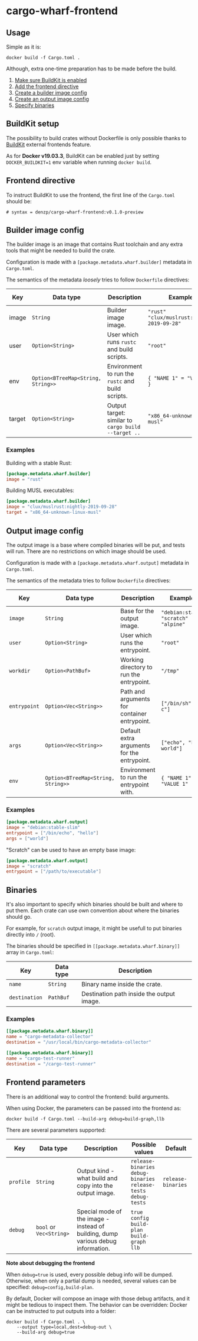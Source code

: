 # cargo-wharf-frontend

## Usage
Simple as it is:
```
docker build -f Cargo.toml .
```

Although, extra one-time preparation has to be made before the build.

1. [Make sure BuildKit is enabled](#buildkit-setup)
2. [Add the frontend directive](#frontend-directive)
3. [Create a builder image config](#builder-image-config)
4. [Create an output image config](#output-image-config)
5. [Specify binaries](#binaries)

## BuildKit setup
The possibility to build crates without Dockerfile is only possible thanks to [BuildKit] external frontends feature.

As for **Docker v19.03.3**, BuildKit can be enabled just by setting `DOCKER_BUILDKIT=1` env variable when running `docker build`.

## Frontend directive
To instruct BuildKit to use the frontend, the first line of the `Cargo.toml` should be:
```
# syntax = denzp/cargo-wharf-frontend:v0.1.0-preview
```

## Builder image config
The builder image is an image that contains Rust toolchain and any extra tools that might be needed to build the crate.

Configuration is made with a `[package.metadata.wharf.builder]` metadata in `Cargo.toml`.

The semantics of the metadata *loosely* tries to follow `Dockerfile` directives:

| Key | Data type | Description | Examples | `Dockerfile` counterpart |
|-----|-----------|-------------|----------|--------------------------|
| image | `String` | Builder image image. | `"rust"`<br>`"clux/muslrust:nightly-2019-09-28"` | [`FROM`] |
| user | `Option<String>` | User which runs `rustc` and build scripts. | `"root"` | [`USER`] |
| env | `Option<BTreeMap<String, String>>` | Environment to run the `rustc` and build scripts. | `{ "NAME 1" = "VALUE 1" }` | [`ENV`] |
| target | `Option<String>` | Output target: similar to<br>`cargo build --target ..` | `"x86_64-unknown-linux-musl"` |

### Examples
Building with a stable Rust:
``` toml
[package.metadata.wharf.builder]
image = "rust"
```

Building MUSL executables:
``` toml
[package.metadata.wharf.builder]
image = "clux/muslrust:nightly-2019-09-28"
target = "x86_64-unknown-linux-musl"
```

## Output image config
The output image is a base where compiled binaries will be put, and tests will run.
There are no restrictions on which image should be used.

Configuration is made with a `[package.metadata.wharf.output]` metadata in `Cargo.toml`.

The semantics of the metadata tries to follow `Dockerfile` directives:

| Key | Data type | Description | Examples | `Dockerfile` counterpart |
|-----|-----------|-------------|----------|--------------------------|
| `image` | `String` | Base for the output image. | `"debian:stable"`<br>`"scratch"`<br>`"alpine"` | [`FROM`] |
| `user` | `Option<String>` | User which runs the entrypoint. | `"root"` | [`USER`] |
| `workdir` | `Option<PathBuf>` | Working directory to run the entrypoint. | `"/tmp"` | [`WORKDIR`] |
| `entrypoint` | `Option<Vec<String>>` | Path and arguments for container entrypoint. | `["/bin/sh", "-c"]` | [`ENTRYPOINT`] |
| `args` | `Option<Vec<String>>` | Default extra arguments for the entrypoint. | `["echo", "hello world"]` | [`CMD`] |
| `env` | `Option<BTreeMap<String, String>>` | Environment to run the entrypoint with. | `{ "NAME 1" = "VALUE 1" }` | [`ENV`] |

### Examples
``` toml
[package.metadata.wharf.output]
image = "debian:stable-slim"
entrypoint = ["/bin/echo", "hello"]
args = ["world"]
```

"Scratch" can be used to have an empty base image:
``` toml
[package.metadata.wharf.output]
image = "scratch"
entrypoint = ["/path/to/executable"]
```

## Binaries
It's also important to specify which binaries should be built and where to put them.
Each crate can use own convention about where the binaries should go.

For example, for `scratch` output image, it might be usefull to put binaries directly into `/` (root).

The binaries should be specified in `[[package.metadata.wharf.binary]]` array in `Cargo.toml`:

| Key | Data type | Description |
|-----|-----------|-------------|
| `name` | `String` | Binary name inside the crate. |
| `destination` | `PathBuf` | Destination path inside the output image. |

### Examples
``` toml
[[package.metadata.wharf.binary]]
name = "cargo-metadata-collector"
destination = "/usr/local/bin/cargo-metadata-collector"

[[package.metadata.wharf.binary]]
name = "cargo-test-runner"
destination = "/cargo-test-runner"
```

## Frontend parameters
There is an additional way to control the frontend: build arguments.

When using Docker, the parameters can be passed into the frontend as:
```
docker build -f Cargo.toml --build-arg debug=build-graph,llb
```

There are several parameters supported:

| Key | Data type | Description | Possible values | Default |
|-----|-----------|-------------|-----------------|---------|
| `profile` | `String` | Output kind - what build and copy into the output image. | `release-binaries`<br>`debug-binaries`<br>`release-tests`<br>`debug-tests` | `release-binaries` |
| `debug` | `bool` or `Vec<String>` | Special mode of the image - instead of building, dump various debug information. | `true`<br>`config`<br>`build-plan`<br>`build-graph`<br>`llb`

**Note about debugging the frontend**

When `debug=true` is used, every possible debug info will be dumped.
Otherwise, when only a partial dump is needed, several values can be specified: `debug=config,build-plan`.

By default, Docker will compose an image with those debug artifacts, and it might be tedious to inspect them.
The behavior can be overridden: Docker can be instructed to put outputs into a folder:
```
docker build -f Cargo.toml . \
    --output type=local,dest=debug-out \
    --build-arg debug=true
```

[`FROM`]: https://docs.docker.com/engine/reference/builder/#from
[`USER`]: https://docs.docker.com/engine/reference/builder/#from
[`WORKDIR`]: https://docs.docker.com/engine/reference/builder/#workdir
[`ENTRYPOINT`]: https://docs.docker.com/engine/reference/builder/#entrypoint
[`CMD`]: https://docs.docker.com/engine/reference/builder/#cmd
[`ENV`]: https://docs.docker.com/engine/reference/builder/#env

[BuildKit]: https://github.com/moby/buildkit
["Note for Docker users" section]: https://github.com/moby/buildkit/blob/master/frontend/dockerfile/docs/experimental.md#note-for-docker-users
